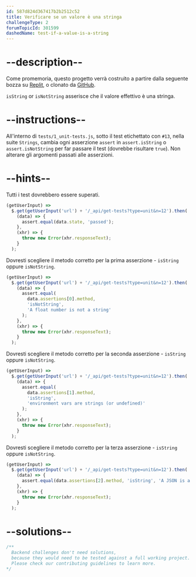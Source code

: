 ```yaml
---
id: 587d824d367417b2b2512c52
title: Verificare se un valore è una stringa
challengeType: 2
forumTopicId: 301599
dashedName: test-if-a-value-is-a-string
---
```


# --description--

Come promemoria, questo progetto verrà costruito a partire dalla seguente bozza su <a href="https://replit.com/github/topcoder-platform/boilerplate-mochachai" target="_blank" rel="noopener noreferrer nofollow">Replit</a>, o clonato da <a href="https://github.com/topcoder-platform/boilerplate-mochachai/" target="_blank" rel="noopener noreferrer nofollow">GitHub</a>.

`isString` or `isNotString` asserisce che il valore effettivo è una stringa.

# --instructions--

All'interno di `tests/1_unit-tests.js`, sotto il test etichettato con `#13`, nella suite `Strings`, cambia ogni asserzione `assert` in `assert.isString` o `assert.isNotString` per far passare il test (dovrebbe risultare `true`). Non alterare gli argomenti passati alle asserzioni.

# --hints--

Tutti i test dovrebbero essere superati.

```js
(getUserInput) =>
  $.get(getUserInput('url') + '/_api/get-tests?type=unit&n=12').then(
    (data) => {
      assert.equal(data.state, 'passed');
    },
    (xhr) => {
      throw new Error(xhr.responseText);
    }
  );
```

Dovresti scegliere il metodo corretto per la prima asserzione - `isString` oppure `isNotString`.

```js
(getUserInput) =>
  $.get(getUserInput('url') + '/_api/get-tests?type=unit&n=12').then(
    (data) => {
      assert.equal(
        data.assertions[0].method,
        'isNotString',
        'A float number is not a string'
      );
    },
    (xhr) => {
      throw new Error(xhr.responseText);
    }
  );
```

Dovresti scegliere il metodo corretto per la seconda asserzione - `isString` oppure `isNotString`.

```js
(getUserInput) =>
  $.get(getUserInput('url') + '/_api/get-tests?type=unit&n=12').then(
    (data) => {
      assert.equal(
        data.assertions[1].method,
        'isString',
        'environment vars are strings (or undefined)'
      );
    },
    (xhr) => {
      throw new Error(xhr.responseText);
    }
  );
```

Dovresti scegliere il metodo corretto per la terza asserzione - `isString` oppure `isNotString`.

```js
(getUserInput) =>
  $.get(getUserInput('url') + '/_api/get-tests?type=unit&n=12').then(
    (data) => {
      assert.equal(data.assertions[2].method, 'isString', 'A JSON is a string');
    },
    (xhr) => {
      throw new Error(xhr.responseText);
    }
  );
```

# --solutions--

```js
/**
  Backend challenges don't need solutions, 
  because they would need to be tested against a full working project. 
  Please check our contributing guidelines to learn more.
*/
```
